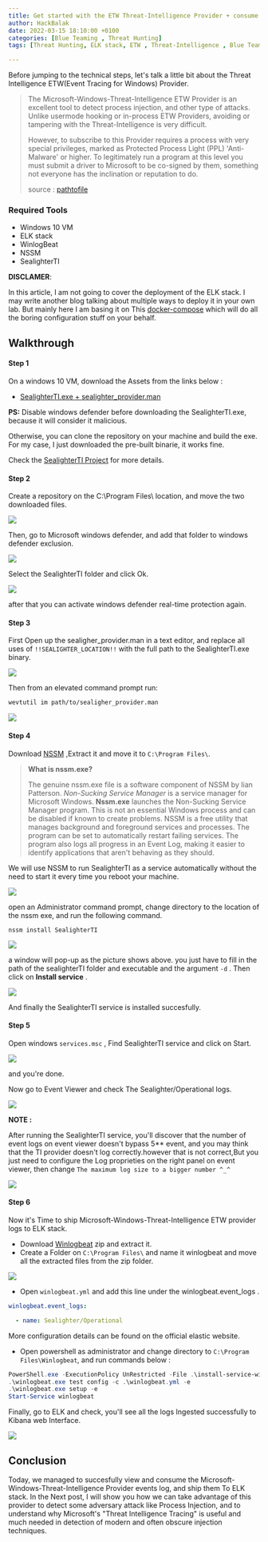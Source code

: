 ```yaml
---
title: Get started with the ETW Threat-Intelligence Provider + consume its logs + ship them to ELK stack
author: HackBalak
date: 2022-03-15 18:10:00 +0100
categories: [Blue Teaming , Threat Hunting]
tags: [Threat Hunting, ELK stack, ETW , Threat-Intelligence , Blue Teaming, Attack Detection]

---
```


Before jumping to the technical steps, let's talk a little bit about the Threat Intelligence ETW(Event Tracing for Windows) Provider.


> The Microsoft-Windows-Threat-Intelligence ETW Provider is an excellent tool to detect process injection, and other type of attacks. Unlike usermode hooking or in-process ETW Providers, avoiding or tampering with the Threat-Intelligence is very difficult.
> 
> However, to subscribe to this Provider requires a process with very special privileges, marked as Protected Process Light (PPL) 'Anti-Malware' or higher. To legitimately run a program at this level you must submit a driver to Microsoft to be co-signed by them, something not everyone has the inclination or reputation to do.
>
> source : [pathtofile](https://github.com/pathtofile/SealighterTI#overview)



### Required Tools

*  Windows 10 VM
*  ELK stack
*  WinlogBeat
*  NSSM
*  SealighterTI

**DISCLAMER**:


In this article, I am not going to cover the deployment of the ELK stack. I may write another blog talking about multiple ways to deploy it in your own lab. But mainly here I am basing it on This [docker-compose](https://github.com/deviantony/docker-elk) which will do all the boring configuration stuff on your behalf.

## Walkthrough


#### Step 1
On a windows 10 VM, download the Assets from the links below :

+ [SealighterTI.exe + sealighter_provider.man](https://github.com/pathtofile/SealighterTI/releases)

**PS:** Disable windows defender before downloading the SealighterTI.exe, because it will consider it malicious.

Otherwise, you can clone the repository on your machine and build the exe. For my case, I just downloaded the pre-built binarie, it works fine.

 Check the [SealighterTI Project](https://github.com/pathtofile/SealighterTI) for more details. 
 
 
#### Step 2

Create a repository on the C:\Program Files\ location, and move the two downloaded files.


<img src="https://github.com/HackBalak/Hackbalak.github.io/blob/main/_posts/Aseets/ETW-TI/1.png?raw=true">

Then, go to Microsoft windows defender, and add that folder to windows defender exclusion.

<img src="https://github.com/HackBalak/Hackbalak.github.io/blob/main/_posts/Aseets/ETW-TI/1-1.png?raw=true">

Select the SealighterTI folder and click Ok.

<img src="https://github.com/HackBalak/Hackbalak.github.io/blob/main/_posts/Aseets/ETW-TI/1-1-1.png?raw=true">

after that you can activate windows defender real-time protection again.


#### Step 3

First Open up the sealigher_provider.man in a text editor, and replace all uses of `!!SEALIGHTER_LOCATION!!` with the full path to the SealighterTI.exe binary.

<img src="https://github.com/HackBalak/Hackbalak.github.io/blob/main/_posts/Aseets/ETW-TI/2.png?raw=true">

 Then from an elevated command prompt run:

```bash
wevtutil im path/to/sealigher_provider.man
```

<img src="https://github.com/HackBalak/Hackbalak.github.io/blob/main/_posts/Aseets/ETW-TI/3.png?raw=true">


#### Step 4

Download [NSSM](https://nssm.cc/ci/nssm-2.24-101-g897c7ad.zip) ,Extract it and move it to `C:\Program Files\`.

> **What is nssm.exe?**
> 
> The genuine nssm.exe file is a software component of NSSM by Iian Patterson.
> *Non-Sucking Service Manager* is a service manager for Microsoft Windows. **Nssm.exe** launches the Non-Sucking Service Manager program. This is not an essential Windows process and can be disabled if known to create problems. NSSM is a free utility that manages background and foreground services and processes. The program can be set to automatically restart failing services. The program also logs all progress in an Event Log, making it easier to identify applications that aren't behaving as they should. 

We will use NSSM to run SealighterTI as a service automatically without the need to start it every time you reboot your machine.

<img src="https://github.com/HackBalak/Hackbalak.github.io/blob/main/_posts/Aseets/ETW-TI/4.png?raw=true">

open an Administrator command prompt, change directory to the location of the nssm exe, and run the following command.

`nssm install SealighterTI`

<img src="https://github.com/HackBalak/Hackbalak.github.io/blob/main/_posts/Aseets/ETW-TI/5.png?raw=true">

a window will pop-up as the picture shows above. you just have to fill in the path of the sealighterTI folder and executable and the argument `-d` . Then click on **Install service** .

<img src="https://github.com/HackBalak/Hackbalak.github.io/blob/main/_posts/Aseets/ETW-TI/5-1.png?raw=true">

And finally the SealighterTI service is installed succesfully.


#### Step 5

Open windows `services.msc` , Find SealighterTI service and click on Start.

<img src="https://github.com/HackBalak/Hackbalak.github.io/blob/main/_posts/Aseets/ETW-TI/6.png?raw=true">

and you're done.

Now go to Event Viewer and check The Sealighter/Operational logs.

<img src="https://github.com/HackBalak/Hackbalak.github.io/blob/main/_posts/Aseets/ETW-TI/7.png?raw=true">

**NOTE :** 

After running the SealighterTI service, you'll discover that the number of event logs on event viewer doesn't bypass 5** event, and you may think that the TI provider doesn't log correctly.however that is not correct,But you just need to configure the Log proprieties on the right panel on event viewer, then change `The maximum log size to a bigger number ^_^`


<img src="https://github.com/HackBalak/Hackbalak.github.io/blob/main/_posts/Aseets/ETW-TI/7-1.png?raw=true">



#### Step 6

Now it's Time to ship Microsoft-Windows-Threat-Intelligence ETW provider logs to ELK stack.

+ Download [Winlogbeat](https://www.elastic.co/fr/downloads/beats/winlogbeat) zip and extract it.
+ Create a Folder on `C:\Program Files\` and name it winlogbeat and move all the extracted files from the zip folder. 

<img src="https://github.com/HackBalak/Hackbalak.github.io/blob/main/_posts/Aseets/ETW-TI/a1.png?raw=true">

+ Open `winlogbeat.yml` and add this line under the winlogbeat.event_logs .

```yaml
winlogbeat.event_logs:

  - name: Sealighter/Operational
```
More configuration details can be found on the official elastic website.

+ Open powershell as administrator and change directory to `C:\Program Files\Winlogbeat`, and run commands below :

```powershell
PowerShell.exe -ExecutionPolicy UnRestricted -File .\install-service-winlogbeat.ps1
.\winlogbeat.exe test config -c .\winlogbeat.yml -e
.\winlogbeat.exe setup -e
Start-Service winlogbeat

```

Finally, go to ELK and check, you'll see all the logs Ingested successfully to Kibana web Interface.

<img src="https://github.com/HackBalak/Hackbalak.github.io/blob/main/_posts/Aseets/ETW-TI/last.png?raw=true">


## Conclusion

Today, we managed to succesfully view and consume the Microsoft-Windows-Threat-Intelligence Provider events log, and ship them To ELK stack. In the Next post, I will show you how we can take advantage of this provider to detect some adversary attack like Process Injection, and to understand why Microsoft's "Threat Intelligence Tracing" is useful and much needed in detection of modern and often obscure injection techniques.

